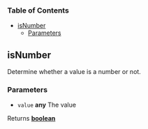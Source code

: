 <!-- Generated by documentation.js. Update this documentation by updating the source code. -->

### Table of Contents

-   [isNumber][1]
    -   [Parameters][2]

## isNumber

Determine whether a value is a number or not.

### Parameters

-   `value` **any** The value

Returns **[boolean][3]** 

[1]: #isnumber

[2]: #parameters

[3]: https://developer.mozilla.org/docs/Web/JavaScript/Reference/Global_Objects/Boolean
